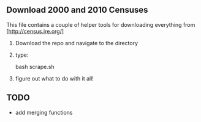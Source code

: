 ## Download 2000 and 2010 Censuses ##

This file contains a couple of helper tools for downloading everything from [http://census.ire.org/]

1. Download the repo and navigate to the directory
2. type:
	
	bash scrape.sh

3. figure out what to do with it all!


## TODO ##
* add merging functions
